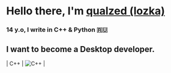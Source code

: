 # Hello there, I'm [qualzed (lozka)](github.com/qqqllllzzzz)
### 14 y.o, I write in C++ & Python 🇷🇺
## I want to become a Desktop developer.
| C++              | ![C++](https://img.shields.io/badge/c++-%2300599C.svg?style=for-the-badge&logo=c%2B%2B&logoColor=white)                                      |
